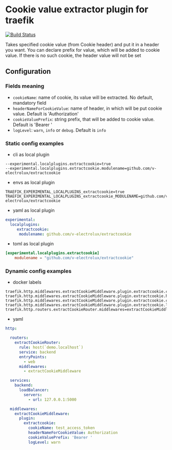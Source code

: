 # Cookie value extractor plugin for traefik

[![Build Status](https://github.com/v-electrolux/extractcookie/workflows/Main/badge.svg?branch=master)](https://github.com/v-electrolux/extractcookie/actions)

Takes specified cookie value (from Cookie header)
and put it in a header you want. You can declare prefix for value,
which will be added to cookie value.
If there is no such cookie, the header value will not be set 

## Configuration

### Fields meaning
- `cookieName`: name of cookie, its value will be extracted. 
   No default, mandatory field
- `headerNameForCookieValue`: name of header, in which will be put cookie value.
  Default is 'Authorization'
- `cookieValuePrefix`: string prefix, that will be added to cookie value.
  Default is 'Bearer '
- `logLevel`: `warn`, `info` or `debug`. Default is `info`

### Static config examples

- cli as local plugin
```
--experimental.localplugins.extractcookie=true
--experimental.localplugins.extractcookie.modulename=github.com/v-electrolux/extractcookie
```

- envs as local plugin
```
TRAEFIK_EXPERIMENTAL_LOCALPLUGINS_extractcookie=true
TRAEFIK_EXPERIMENTAL_LOCALPLUGINS_extractcookie_MODULENAME=github.com/v-electrolux/extractcookie
```

- yaml as local plugin
```yaml
experimental:
  localplugins:
     extractcookie:
      modulename: github.com/v-electrolux/extractcookie
```

- toml as local plugin
```toml
[experimental.localplugins.extractcookie]
    modulename = "github.com/v-electrolux/extractcookie"
```

### Dynamic config examples

- docker labels
```
traefik.http.middlewares.extractCookieMiddleware.plugin.extractcookie.cookieName=test_access_token
traefik.http.middlewares.extractCookieMiddleware.plugin.extractcookie.headerNameForCookieValue=Authorization
traefik.http.middlewares.extractCookieMiddleware.plugin.extractcookie.cookieValuePrefix=Bearer 
traefik.http.middlewares.extractCookieMiddleware.plugin.extractcookie.logLevel=warn
traefik.http.routers.extractCookieRouter.middlewares=extractCookieMiddleware
```

- yaml
```yml
http:

  routers:
    extractCookieRouter:
      rule: host(`demo.localhost`)
      service: backend
      entryPoints:
        - web
      middlewares:
        - extractCookieMiddleware

  services:
    backend:
      loadBalancer:
        servers:
          - url: 127.0.0.1:5000

  middlewares:
    extractCookieMiddleware:
      plugin:
        extractcookie:
          cookieName: test_access_token
          headerNameForCookieValue: Authorization
          cookieValuePrefix: 'Bearer '
          logLevel: warn
```
